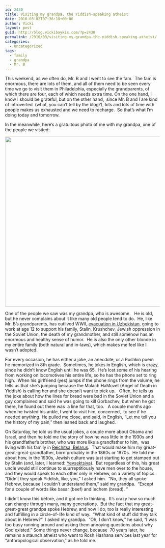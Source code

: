 ```yaml
---
id: 2430
title: Visiting my grandpa, the Yiddish-speaking atheist
date: 2010-03-02T07:36:18+00:00
author: Vicki
layout: post
guid: http://blog.vickiboykis.com/?p=2430
permalink: /2010/03/visiting-my-grandpa-the-yiddish-speaking-atheist/
categories:
  - Uncategorized
tags:
  - family
  - grandpa
  - Mr. B
---
```

This weekend, as we often do, Mr. B and I went to see the fam.  The fam is enormous, there are lots of them, and all of them need to be seen every time we go to visit them in Philadelphia, especially the grandparents, of which there are four, each of which needs extra time. On the one hand, I know I should be grateful, but on the other hand,  since Mr. B and I are kind of introverted  (what, you can&#8217;t tell by the blog?), lots and lots of time with people makes us exhausted and we need to recharge.  So that&#8217;s what I&#8217;m doing today and tomorrow.

In the meanwhile, here&#8217;s a gratuitous photo of me with my grandpa, one of the people we visited:

<p style="text-align: center;">
  <a href="http://blog.vickiboykis.com/wp-content/uploads/2010/03/DSC01210.jpg"><img class="aligncenter size-full wp-image-2431" title="DSC01210" src="http://blog.vickiboykis.com/wp-content/uploads/2010/03/DSC01210.jpg" alt="" width="737" height="553" /></a>
</p>

One of the people we saw was my grandpa, who is awesome.   He is old, but he never complains about it like many old people tend to do.  He, like Mr. B&#8217;s grandparents, has outlived WWII, [evacuation in Uzbekistan](http://blog.vickiboykis.com/2009/05/08/may-9-the-day-we-pwned-the-germans/), going to work at age 12 to support his family, Stalin, Krushchev, Jewish oppression in the Soviet Union, the death of my grandmother, and still somehow has an enormous and healthy sense of humor.  He is also the only other blonde in my entire family (both natural and in-laws), which makes me feel like I wasn&#8217;t adopted.

For every occasion, he has either a joke, an anecdote, or a Pushkin poem he memorized in 8th grade.  Sometimes, he jokes in English, which is crazy, since he didn&#8217;t know English until he was 65.  He&#8217;s lost some of his hearing from working on locomotives his entire life, so he has the phone set to ring high.  When his girlfriend (yes) jumps if the phone rings from the volume, he tells us that she&#8217;s jumping because the Malach HaMovet (Angel of Death in Yiddish) is calling her and she doesn&#8217;t want to pick up.   Often, he tells us the joke about how the lines for bread were bad in the Soviet Union and a guy complained and said he was going to kill Gorbachev, but when he got there, he found out there was  a line for that, too.   A couple months ago when he twisted his ankle, I went to visit him, concerned,  to see if he needed anything. He pulled me close, and said, in English, &#8220;Let me tell you the history of my pain,&#8221; then leaned back and laughed.

On Saturday, he told us the usual jokes, a couple more about Obama and Israel, and then he told me the story of how he was little in the 1930s and his grandfather&#8217;s brother, who was more like a grandfather to him,  was living with his family in [Reichitsa, Belarus](http://www.google.com/url?sa=t&source=web&ct=res&cd=3&ved=0CBAQFjAC&url=http%3A%2F%2Fwww.jewishgen.org%2Fbelarus%2Fnewsletter%2FRechista.pdf&ei=oYOMS_-dNs24lwedq4WwDQ&usg=AFQjCNGA8fcopckXYOb4wK2xT4Z1_slMfw&sig2=G_WzNPf6lVXgJvLNWGC73Q).  That would make him my great-great-great-grandfather, born probably in the 1860s or 1870s.  He told me about how, in the 1930s, Jewish culture was just starting to get stamped out by Stalin (and, later, I learned: [Yevsektsiya](http://en.wikipedia.org/wiki/Yevsektsiya)).  But regardless of this, his great uncle would still continue to suurreptitiously have men over to the house, and they would speak to each other only in Hebrew, on a variety of topics.  &#8220;Didn&#8217;t they speak Yiddish, like, you,&#8221; I asked him.  &#8220;No, they all spoke Hebrew, because I couldn&#8217;t understand them,&#8221; said my grandpa.  &#8220;Except for a couple of words like basar (beef) and lechem (bread). &#8221;

I didn&#8217;t know this before, and it got me to thinking.  It&#8217;s crazy how so much can change through many, many generations.  But the fact that my great-great-great grandpa spoke Hebrew, and now I do, too is really interesting and fulfilling in a circle-of-life kind of way.  &#8220;What kind of stuff did they talk about in Hebrew?&#8221;  I asked my grandpa.  &#8220;Oh, I don&#8217;t know,&#8221; he said, &#8220;I was too busy running around and asking them annoying questions about why God existed.&#8221; Some things never change, because  70 years later, he remains a staunch atheist who went to Rosh Hashana services last year for &#8220;anthropological observation,&#8221; as he told me.